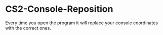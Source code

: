 # CS2-Console-Reposition
Every time you open the program it will replace your console coordinates with the correct ones.
